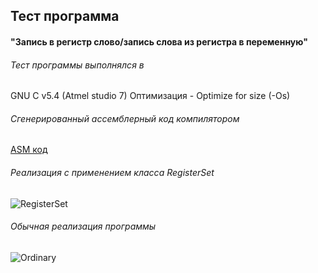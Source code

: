 ## Тест программа
#### "Запись в регистр слово/запись слова из регистра в переменную"

###### Тест программы выполнялся в
GNU C v5.4 (Atmel studio 7)
Оптимизация - Optimize for size (-Os)

###### Сгенерированный ассемблерный код компилятором
[ASM код]

###### Реализация с применением класса RegisterSet
![RegisterSet]
###### Обычная реализация программы
![Ordinary]


[RegisterSet]:https://github.com/Reifat/MetaBitLibrary/blob/master/test/pictures/1.%20RECORD_WORD_TEST/0.%20Record_Word.PNG
[Ordinary]:https://github.com/Reifat/MetaBitLibrary/blob/master/test/pictures/1.%20RECORD_WORD_TEST/1.%20Record_Word_Ordinary.PNG
[ASM код]:https://raw.githubusercontent.com/Reifat/MetaBitLibrary/master/test/pictures/1.%20RECORD_WORD_TEST/asm.bmp
